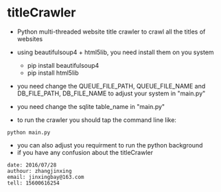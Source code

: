 # titleCrawler
- Python multi-threaded website title crawler to crawl all the titles of websites
- using beautifulsoup4 + html5lib, you need install them on you system
	- pip install beautifulsoup4
	- pip install html5lib

- you need change the QUEUE_FILE_PATH, QUEUE_FILE_NAME and DB_FILE_PATH, DB_FILE_NAME to adjust your system in "main.py"
- you need change the sqlite table_name in "main.py"
- to run the crawler you should tap the command line like:

```
python main.py 
```
- you can also adjust you requirment to run the python background
- if you have any confusion about the titleCrawler



```
date: 2016/07/28
authour: zhangjinxing
email: jinxingbay@163.com
tell: 15600616254
```
